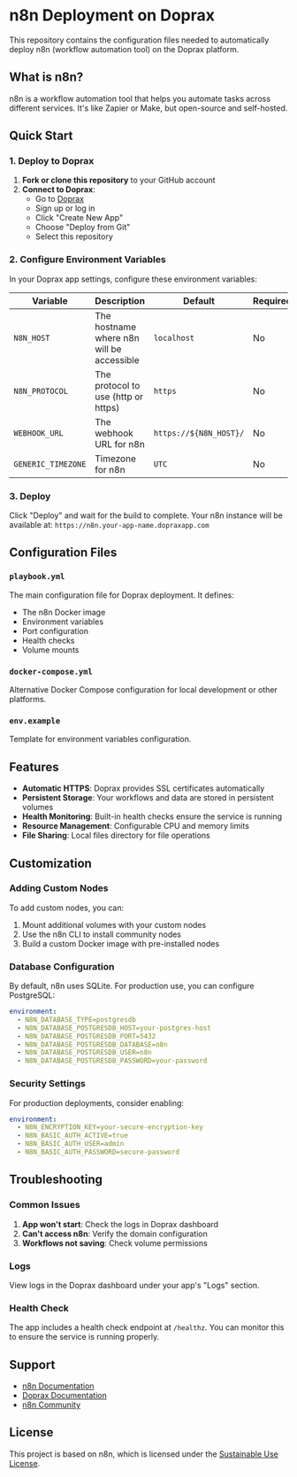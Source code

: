 # n8n Deployment on Doprax

This repository contains the configuration files needed to automatically deploy n8n (workflow automation tool) on the Doprax platform.

## What is n8n?

n8n is a workflow automation tool that helps you automate tasks across different services. It's like Zapier or Make, but open-source and self-hosted.

## Quick Start

### 1. Deploy to Doprax

1. **Fork or clone this repository** to your GitHub account
2. **Connect to Doprax**:
   - Go to [Doprax](https://doprax.com)
   - Sign up or log in
   - Click "Create New App"
   - Choose "Deploy from Git"
   - Select this repository

### 2. Configure Environment Variables

In your Doprax app settings, configure these environment variables:

| Variable | Description | Default | Required |
|----------|-------------|---------|----------|
| `N8N_HOST` | The hostname where n8n will be accessible | `localhost` | No |
| `N8N_PROTOCOL` | The protocol to use (http or https) | `https` | No |
| `WEBHOOK_URL` | The webhook URL for n8n | `https://${N8N_HOST}/` | No |
| `GENERIC_TIMEZONE` | Timezone for n8n | `UTC` | No |

### 3. Deploy

Click "Deploy" and wait for the build to complete. Your n8n instance will be available at:
`https://n8n.your-app-name.dopraxapp.com`

## Configuration Files

### `playbook.yml`
The main configuration file for Doprax deployment. It defines:
- The n8n Docker image
- Environment variables
- Port configuration
- Health checks
- Volume mounts

### `docker-compose.yml`
Alternative Docker Compose configuration for local development or other platforms.

### `env.example`
Template for environment variables configuration.

## Features

- **Automatic HTTPS**: Doprax provides SSL certificates automatically
- **Persistent Storage**: Your workflows and data are stored in persistent volumes
- **Health Monitoring**: Built-in health checks ensure the service is running
- **Resource Management**: Configurable CPU and memory limits
- **File Sharing**: Local files directory for file operations

## Customization

### Adding Custom Nodes

To add custom nodes, you can:
1. Mount additional volumes with your custom nodes
2. Use the n8n CLI to install community nodes
3. Build a custom Docker image with pre-installed nodes

### Database Configuration

By default, n8n uses SQLite. For production use, you can configure PostgreSQL:

```yaml
environment:
  - N8N_DATABASE_TYPE=postgresdb
  - N8N_DATABASE_POSTGRESDB_HOST=your-postgres-host
  - N8N_DATABASE_POSTGRESDB_PORT=5432
  - N8N_DATABASE_POSTGRESDB_DATABASE=n8n
  - N8N_DATABASE_POSTGRESDB_USER=n8n
  - N8N_DATABASE_POSTGRESDB_PASSWORD=your-password
```

### Security Settings

For production deployments, consider enabling:

```yaml
environment:
  - N8N_ENCRYPTION_KEY=your-secure-encryption-key
  - N8N_BASIC_AUTH_ACTIVE=true
  - N8N_BASIC_AUTH_USER=admin
  - N8N_BASIC_AUTH_PASSWORD=secure-password
```

## Troubleshooting

### Common Issues

1. **App won't start**: Check the logs in Doprax dashboard
2. **Can't access n8n**: Verify the domain configuration
3. **Workflows not saving**: Check volume permissions

### Logs

View logs in the Doprax dashboard under your app's "Logs" section.

### Health Check

The app includes a health check endpoint at `/healthz`. You can monitor this to ensure the service is running properly.

## Support

- [n8n Documentation](https://docs.n8n.io/)
- [Doprax Documentation](https://docs.doprax.com/)
- [n8n Community](https://community.n8n.io/)

## License

This project is based on n8n, which is licensed under the [Sustainable Use License](https://docs.n8n.io/reference/license/).
